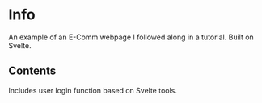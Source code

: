 # Info
 An example of an E-Comm webpage I followed along in a tutorial.
 Built on Svelte.

## Contents
Includes user login function based on Svelte tools.
